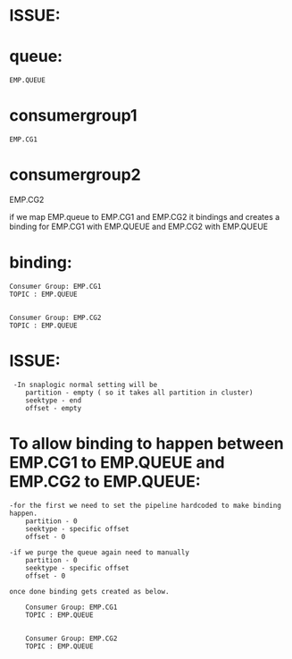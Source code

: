 
ISSUE:
======

queue:
======

    EMP.QUEUE

consumergroup1
===============

    EMP.CG1
     
consumergroup2 
==============

   EMP.CG2

if we map EMP.queue to EMP.CG1 and EMP.CG2 it bindings and creates a binding for EMP.CG1 with EMP.QUEUE and EMP.CG2 with EMP.QUEUE


binding:
========

    Consumer Group: EMP.CG1
    TOPIC : EMP.QUEUE	


    Consumer Group: EMP.CG2
    TOPIC : EMP.QUEUE	


ISSUE:
======

     -In snaplogic normal setting will be
        partition - empty ( so it takes all partition in cluster)
        seektype - end
        offset - empty

To allow binding to happen between EMP.CG1 to EMP.QUEUE and EMP.CG2 to EMP.QUEUE:
=================================================================================

    -for the first we need to set the pipeline hardcoded to make binding happen.
        partition - 0 
        seektype - specific offset
        offset - 0
        
    -if we purge the queue again need to manually      
        partition - 0 
        seektype - specific offset
        offset - 0
   
    once done binding gets created as below.
        
        Consumer Group: EMP.CG1
        TOPIC : EMP.QUEUE	


        Consumer Group: EMP.CG2
        TOPIC : EMP.QUEUE	

            
